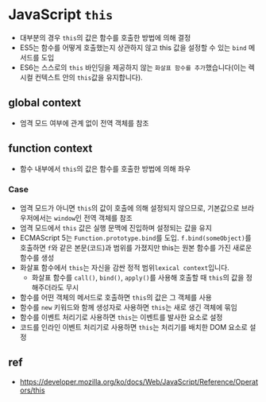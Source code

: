 # JavaScript `this`
- 대부분의 경우 `this`의 값은 함수를 호출한 방법에 의해 결정
- ES5는 함수를 어떻게 호출했는지 상관하지 않고 this 값을 설정할 수 있는 `bind` 메서드를 도입
- ES6는 스스로의 `this` 바인딩을 제공하지 않는 `화살표 함수를 추가`했습니다(이는 렉시컬 컨텍스트 안의 `this`값을 유지합니다).

## global context
- 엄격 모드 여부에 관계 없이 전역 객체를 참조

## function context
- 함수 내부에서 `this`의 값은 함수를 호출한 방법에 의해 좌우

### Case
- 엄격 모드가 아니면 `this`의 값이 호출에 의해 설정되지 않으므로, 기본값으로 브라우저에서는 `window`인 전역 객체를 참조
- 엄격 모드에서 `this` 값은 실행 문맥에 진입하며 설정되는 값을 유지
- ECMAScript 5는 `Function.prototype.bind`를 도입. `f.bind(someObject)`를 호출하면 `f`와 같은 본문(코드)과 범위를 가졌지만 this는 원본 함수를 가진 새로운 함수를 생성
- 화살표 함수에서 `this`는 자신을 감싼 정적 범위`lexical context`입니다.
  * 화살표 함수를 `call()`, `bind()`, `apply()`를 사용해 호출할 때 `this`의 값을 정해주더라도 무시
- 함수를 어떤 객체의 메서드로 호출하면 `this`의 값은 그 객체를 사용
- 함수를 `new` 키워드와 함께 생성자로 사용하면 `this`는 새로 생긴 객체에 묶임
- 함수를 이벤트 처리기로 사용하면 `this`는 이벤트를 발사한 요소로 설정
- 코드를 인라인 이벤트 처리기로 사용하면 `this`는 처리기를 배치한 DOM 요소로 설정

## ref
- https://developer.mozilla.org/ko/docs/Web/JavaScript/Reference/Operators/this
